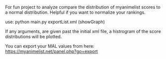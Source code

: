 For fun project to analyze compare the distribution of myanimelist scores to a normal distribution. Helpful if you want to normalize your rankings.

use:
python main.py exportList.xml (showGraph)

If any arguments, are given past the initial xml file, a histrogram of the score distributions will be plotted.

You can export your MAL values from here: https://myanimelist.net/panel.php?go=export